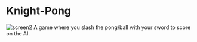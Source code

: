 # Knight-Pong
![screen2](https://user-images.githubusercontent.com/17791454/161759506-c35bd64d-7bbf-4386-a7d6-6ba19e5ba803.png)
 A game where you slash the pong/ball with your sword to score on the AI.
